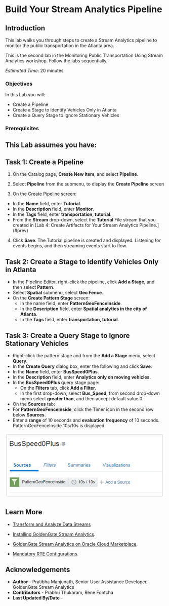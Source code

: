 
# Build Your Stream Analytics Pipeline

## Introduction

This lab walks you through steps to create a Stream Analytics pipeline to monitor the public transportation in the Atlanta area.

This is the second lab in the Monitoring Public Transportation Using Stream Analytics workshop. Follow the labs sequentially.

*Estimated Time*: 20 minutes

### Objectives
In this Lab you will:
- Create a Pipeline
- Create a Stage to Identify Vehicles Only in Atlanta
- Create a Query Stage to Ignore Stationary Vehicles

### Prerequisites
This Lab assumes you have:
-

## **Task 1:** Create a Pipeline

1. On the Catalog page, **Create New Item**, and select **Pipeline**.

2. Select **Pipeline** from the submenu, to display the **Create Pipeline** screen

3. On the Create Pipeline screen:

  - In the **Name** field, enter **Tutorial**.
  - In the **Description** field, enter **Monitor**.
  - In the **Tags** field, enter **transportation, tutorial**.
  - From the **Stream** drop-down, select the **Tutorial** File stream that you created in [Lab 4: Create Artifacts for Your Stream Analytics Pipeline.] (#prev)

4. Click **Save**.
The Tutorial pipeline is created and displayed. Listening for events begins, and then streaming events start to flow.

## **Task 2:** Create a Stage to Identify Vehicles Only in Atlanta

  - In the Pipeline Editor, right-click the pipeline, click **Add a Stage**, and then select **Pattern**.
  - Select **Spatial** submenu, select **Geo Fence**.
  - On the **Create Pattern Stage** screen:
    - In the name field, enter **PatternGeoFenceInside**.
    - In the **Description** field, enter **Spatial analytics in the city of Atlanta**.
    - In the **Tags** field, enter **transportation, tutorial**.

## **Task 3:** Create a Query Stage to Ignore Stationary Vehicles
  - Right-click the pattern stage and from the **Add a Stage** menu, select **Query**.
  - In the **Create Query** dialog box, enter the following and click **Save**:
  - In the **Name** field, enter **BusSpeed0Plus**.
  - In the **Description** field, enter **Analytics only on moving vehicles**.
  - In the **BusSpeed0Plus** query stage page:
    - On the **Filters** tab, click **Add a Filter**.
    - In the first drop-down, select **Bus_Speed**, from second drop-down menu select **greater than**, and then accept default value 0.
  - On the **Sources** tab:
  - For **PatternGeoFenceInside**, click the Timer icon in the second row below **Sources**.
  - Enter a **range** of 10 seconds and **evaluation frequency** of 10 seconds. PatternGeoFenceInside 10s/10s is displayed.
  
![Adding a Range and Frequency to the Pattern](./images/busspeedrangefreq.PNG "")

## Learn More

* [Transform and Analyze Data Streams](https://docs.oracle.com/en/middleware/fusion-middleware/osa/19.1/using/creating-pipeline-transform-and-analyze-data-streams.html#GUID-9DB9B57A-1095-4557-ACB9-816A696EB121)

* [Installing GoldenGate Stream Analytics](https://docs.oracle.com/en/middleware/fusion-middleware/osa/19.1/install/how-install-goldengate-stream-analytics.html#GUID-13BC895D-6AD1-4398-98E2-B5BE5B14D26B).

* [GoldenGate Stream Analytics on Oracle Cloud Marketplace](https://docs.oracle.com/en/middleware/fusion-middleware/osa/19.1/osamp/getting-started-goldengate-stream-analytics-oci.html#GUID-B488861E-1C43-4177-A1F8-40F8E44754AD).

* [Mandatory RTE Configurations](https://docs.oracle.com/en/middleware/fusion-middleware/osa/19.1/using/configuring-runtime-environment.html#GUID-EB33DDFD-7444-434D-8944-059564A453FD).

## Acknowledgements
* **Author** - Pratibha Manjunath, Senior User Assistance Developer, GoldenGate Stream Analytics
* **Contributors** - Prabhu Thukaram, Rene Fontcha
* **Last Updated By/Date** - 
